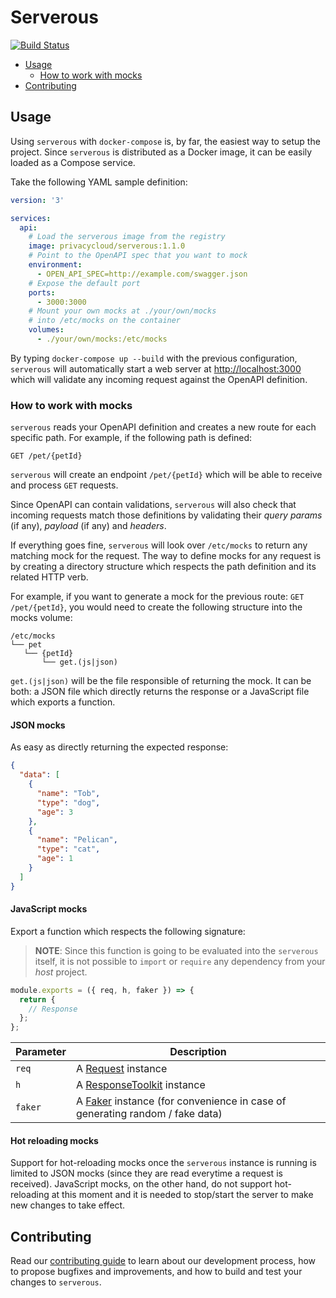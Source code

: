 # Serverous

[![Build Status](https://travis-ci.org/privacycloud/serverous.svg?branch=master)](https://travis-ci.org/privacycloud/serverous)

<!-- TOC depthFrom:2 depthTo:3 -->

- [Usage](#usage)
  - [How to work with mocks](#how-to-work-with-mocks)
- [Contributing](#contributing)

<!-- /TOC -->

## Usage

Using `serverous` with `docker-compose` is, by far, the easiest way to setup the project. Since `serverous` is distributed as a Docker image, it can be easily loaded as a Compose service.

Take the following YAML sample definition:

```yml
version: '3'

services:
  api:
    # Load the serverous image from the registry
    image: privacycloud/serverous:1.1.0
    # Point to the OpenAPI spec that you want to mock
    environment:
      - OPEN_API_SPEC=http://example.com/swagger.json
    # Expose the default port
    ports:
      - 3000:3000
    # Mount your own mocks at ./your/own/mocks
    # into /etc/mocks on the container
    volumes:
      - ./your/own/mocks:/etc/mocks

```

By typing `docker-compose up --build` with the previous configuration, `serverous` will automatically start a web server at <http://localhost:3000> which will validate any incoming request against the OpenAPI definition.

### How to work with mocks

`serverous` reads your OpenAPI definition and creates a new route for each specific path. For example, if the following path is defined:

```text
GET /pet/{petId}
```

`serverous` will create an endpoint `/pet/{petId}` which will be able to receive and process `GET` requests.

Since OpenAPI can contain validations, `serverous` will also check that incoming requests match those definitions by validating their _query params_ (if any), _payload_ (if any) and _headers_.

If everything goes fine, `serverous` will look over `/etc/mocks` to return any matching mock for the request. The way to define mocks for any request is by creating a directory structure which respects the path definition and its related HTTP verb.

For example, if you want to generate a mock for the previous route: `GET /pet/{petId}`, you would need to create the following structure into the mocks volume:

 ```text
 /etc/mocks
└── pet
    └── {petId}
        └── get.(js|json)
 ```

`get.(js|json)` will be the file responsible of returning the mock. It can be both: a JSON file which directly returns the response or a JavaScript file which exports a function.

#### JSON mocks

As easy as directly returning the expected response:

```json
{
  "data": [
    {
      "name": "Tob",
      "type": "dog",
      "age": 3
    },
    {
      "name": "Pelican",
      "type": "cat",
      "age": 1
    }
  ]
}
```

#### JavaScript mocks

Export a function which respects the following signature:

> **NOTE**: Since this function is going to be evaluated into the `serverous` itself, it is not possible to `import` or `require` any dependency from your _host_ project.

```javascript
module.exports = ({ req, h, faker }) => {
  return {
    // Response
  };
};
```

| Parameter | Description |
| --------- | ----------- |
| `req`     | A [Request](https://hapijs.com/api/17.2.2#request) instance |
| `h`       | A [ResponseToolkit](https://hapijs.com/api/17.2.2#response-toolkit) instance |
| `faker`   | A [Faker](https://github.com/marak/Faker.js/) instance (for convenience in case of generating random / fake data) |

#### Hot reloading mocks

Support for hot-reloading mocks once the `serverous` instance is running is limited to JSON mocks (since they are read everytime a request is received). JavaScript mocks, on the other hand, do not support hot-reloading at this moment and it is needed to stop/start the server to make new changes to take effect.

## Contributing

Read our [contributing guide](https://github.com/privacycloud/serverous/blob/master/CONTRIBUTING.md) to learn about our development process, how to propose bugfixes and improvements, and how to build and test your changes to `serverous`.
